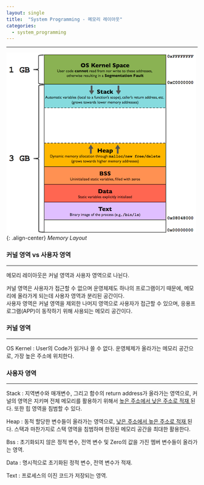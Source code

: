 ```yaml
---
layout: single
title:  "System Programming - 메모리 레이아웃"
categories:
  - system_programming
---
```


---

![](/assets/images/cs_memory.png){: .align-center}
*Memory Layout*

### 커널 영역 vs 사용자 영역
---

메모리 레이아웃은 커널 영역과 사용자 영역으로 나뉜다.

커널 영역은 사용자가 접근할 수 없으며 운영체제도 하나의 프로그램이기 때문에, 메모리에 올라가게 되는데 사용자 영역과 분리된 공간이다.  
사용자 영역은 커널 영역을 제외한 나머지 영역으로 사용자가 접근할 수 있으며, 응용프로그램(APP)이 동작하기 위해 사용되는 메모리 공간이다.

### 커널 영역
---

 OS Kernel : User의 Code가 읽거나 쓸 수 없다. 운영체제가 올라가는 메모리 공간으로, 가장 높은 주소에 위치한다.

### 사용자 영역
---

Stack : 지역변수와 매개변수, 그리고 함수의 return address가 올라가는 영역으로, 커널의 영역은 지키며 전체 메모리를 활용하기 위해서 <u> 높은 주소에서 낮은 주소로 적재 </u>된다. 또한 힙 영역을 침범할 수 있다.

Heap : 동적 할당한 변수들이 올라가는 영역으로, <u> 낮은 주소에서 높은 주소로 적재 </u>된다. 스택과 마찬가지로 스택 영역을 침범하며 한정된 메모리 공간을 최대한 활용한다.

Bss : 초기화되지 않은 정적 변수, 전역 변수 및 Zero의 값을 가진 멤버 변수들이 올라가는 영역.

Data : 명시적으로 초기화된 정적 변수, 전역 변수가 적재.

Text : 프로세스의 이진 코드가 저장되는 영역.